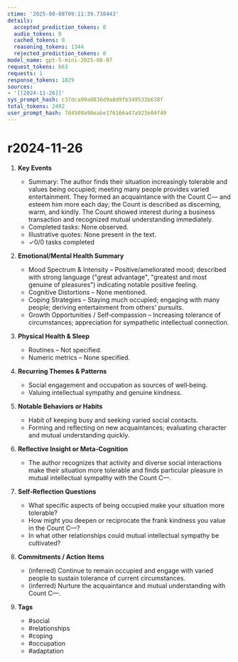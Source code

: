 ```yaml
---
ctime: '2025-08-08T09:11:39.738443'
details:
  accepted_prediction_tokens: 0
  audio_tokens: 0
  cached_tokens: 0
  reasoning_tokens: 1344
  rejected_prediction_tokens: 0
model_name: gpt-5-mini-2025-08-07
request_tokens: 663
requests: 1
response_tokens: 1829
sources:
- '[[2024-11-26]]'
sys_prompt_hash: c37dca99a8836d9a8d9fb349533b638f
total_tokens: 2492
user_prompt_hash: 7d4509a90eabe176166a47a923e04f49
---
```

# r2024-11-26

1. **Key Events**
   * Summary: The author finds their situation increasingly tolerable and values being occupied; meeting many people provides varied entertainment. They formed an acquaintance with the Count C— and esteem him more each day; the Count is described as discerning, warm, and kindly. The Count showed interest during a business transaction and recognized mutual understanding immediately.
   * Completed tasks: None observed.
   * Illustrative quotes: None present in the text.
   * ✓0/0 tasks completed

2. **Emotional/Mental Health Summary**
   * Mood Spectrum & Intensity – Positive/ameliorated mood; described with strong language ("great advantage", "greatest and most genuine of pleasures") indicating notable positive feeling.
   * Cognitive Distortions – None mentioned.
   * Coping Strategies – Staying much occupied; engaging with many people; deriving entertainment from others' pursuits.
   * Growth Opportunities / Self‑compassion – Increasing tolerance of circumstances; appreciation for sympathetic intellectual connection.

3. **Physical Health & Sleep**
   * Routines – Not specified.
   * Numeric metrics – None specified.

4. **Recurring Themes & Patterns**
   * Social engagement and occupation as sources of well‑being.
   * Valuing intellectual sympathy and genuine kindness.

5. **Notable Behaviors or Habits**
   * Habit of keeping busy and seeking varied social contacts.
   * Forming and reflecting on new acquaintances; evaluating character and mutual understanding quickly.

6. **Reflective Insight or Meta‑Cognition**
   * The author recognizes that activity and diverse social interactions make their situation more tolerable and finds particular pleasure in mutual intellectual sympathy with the Count C—.

7. **Self‑Reflection Questions**
   * What specific aspects of being occupied make your situation more tolerable?
   * How might you deepen or reciprocate the frank kindness you value in the Count C—?
   * In what other relationships could mutual intellectual sympathy be cultivated?

8. **Commitments / Action Items**
   * (inferred) Continue to remain occupied and engage with varied people to sustain tolerance of current circumstances.
   * (inferred) Nurture the acquaintance and mutual understanding with Count C—.

9. **Tags**
   * #social
   * #relationships
   * #coping
   * #occupation
   * #adaptation
